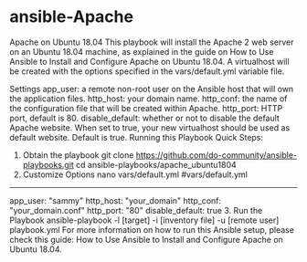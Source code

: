 # ansible-Apache
Apache on Ubuntu 18.04
This playbook will install the Apache 2 web server on an Ubuntu 18.04 machine, as explained in the guide on How to Use Ansible to Install and Configure Apache on Ubuntu 18.04. A virtualhost will be created with the options specified in the vars/default.yml variable file.

Settings
app_user: a remote non-root user on the Ansible host that will own the application files.
http_host: your domain name.
http_conf: the name of the configuration file that will be created within Apache.
http_port: HTTP port, default is 80.
disable_default: whether or not to disable the default Apache website. When set to true, your new virtualhost should be used as default website. Default is true.
Running this Playbook
Quick Steps:

1. Obtain the playbook
git clone https://github.com/do-community/ansible-playbooks.git
cd ansible-playbooks/apache_ubuntu1804
2. Customize Options
nano vars/default.yml
#vars/default.yml
---
app_user: "sammy"
http_host: "your_domain"
http_conf: "your_domain.conf"
http_port: "80"
disable_default: true
3. Run the Playbook
ansible-playbook -l [target] -i [inventory file] -u [remote user] playbook.yml
For more information on how to run this Ansible setup, please check this guide: How to Use Ansible to Install and Configure Apache on Ubuntu 18.04.
